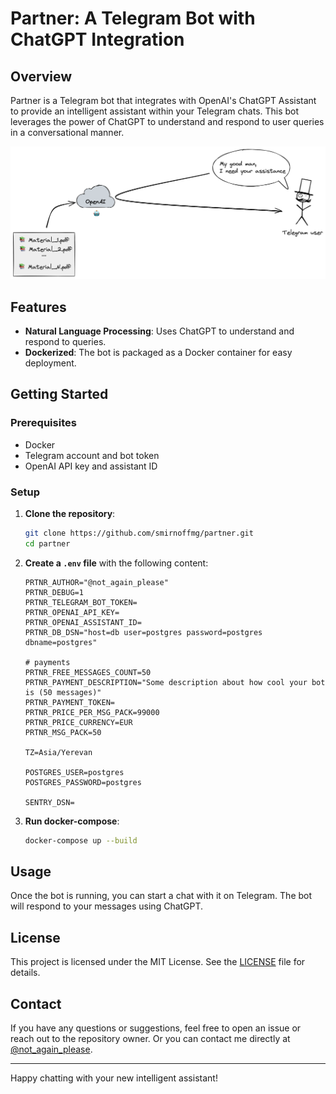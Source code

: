 # Partner: A Telegram Bot with ChatGPT Integration

## Overview

Partner is a Telegram bot that integrates with OpenAI's ChatGPT Assistant to provide an intelligent assistant within your Telegram chats. This bot leverages the power of ChatGPT to understand and respond to user queries in a conversational manner.

![scheme](docs/scheme.png)

## Features

- **Natural Language Processing**: Uses ChatGPT to understand and respond to queries.
- **Dockerized**: The bot is packaged as a Docker container for easy deployment.

## Getting Started

### Prerequisites

- Docker
- Telegram account and bot token
- OpenAI API key and assistant ID

### Setup

1. **Clone the repository**:

    ```sh
    git clone https://github.com/smirnoffmg/partner.git
    cd partner
    ```

2. **Create a `.env` file** with the following content:

    ```env
    PRTNR_AUTHOR="@not_again_please"
    PRTNR_DEBUG=1
    PRTNR_TELEGRAM_BOT_TOKEN=
    PRTNR_OPENAI_API_KEY=
    PRTNR_OPENAI_ASSISTANT_ID=
    PRTNR_DB_DSN="host=db user=postgres password=postgres dbname=postgres"

    # payments
    PRTNR_FREE_MESSAGES_COUNT=50
    PRTNR_PAYMENT_DESCRIPTION="Some description about how cool your bot is (50 messages)"
    PRTNR_PAYMENT_TOKEN=
    PRTNR_PRICE_PER_MSG_PACK=99000
    PRTNR_PRICE_CURRENCY=EUR
    PRTNR_MSG_PACK=50

    TZ=Asia/Yerevan

    POSTGRES_USER=postgres
    POSTGRES_PASSWORD=postgres

    SENTRY_DSN=

    ```

3. **Run docker-compose**:

    ```sh
    docker-compose up --build
    ```

## Usage

Once the bot is running, you can start a chat with it on Telegram. The bot will respond to your messages using ChatGPT.

## License

This project is licensed under the MIT License. See the [LICENSE](LICENSE) file for details.

## Contact

If you have any questions or suggestions, feel free to open an issue or reach out to the repository owner.
Or you can contact me directly at [@not_again_please](https://t.me/not_again_please).

---

Happy chatting with your new intelligent assistant!
